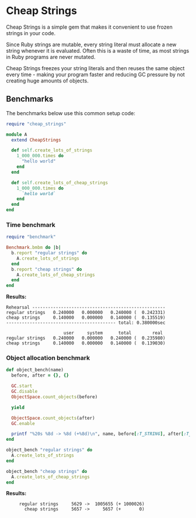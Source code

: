 # Cheap Strings

Cheap Strings is a simple gem that makes it convenient to use frozen strings in your code.

Since Ruby strings are mutable, every string literal must allocate a new string whenever it is evaluated. Often this is a waste of time, as most strings in Ruby programs are never mutated.

Cheap Strings freezes your string literals and then reuses the same object every time - making your program faster and reducing GC pressure by not creating huge amounts of objects.

## Benchmarks

The benchmarks below use this common setup code:

```ruby
require "cheap_strings"

module A
  extend CheapStrings

  def self.create_lots_of_strings
    1_000_000.times do
      "hello world"
    end
  end

  def self.create_lots_of_cheap_strings
    1_000_000.times do
      `hello world`
    end
  end
end
```

### Time benchmark

```ruby
require "benchmark"

Benchmark.bmbm do |b|
  b.report "regular strings" do
    A.create_lots_of_strings
  end
  b.report "cheap strings" do
    A.create_lots_of_cheap_strings
  end
end
```

**Results:**

```
Rehearsal ---------------------------------------------------
regular strings   0.240000   0.000000   0.240000 (  0.242331)
cheap strings     0.140000   0.000000   0.140000 (  0.135519)
------------------------------------------ total: 0.380000sec

                      user     system      total        real
regular strings   0.240000   0.000000   0.240000 (  0.235980)
cheap strings     0.140000   0.000000   0.140000 (  0.139030)
```

### Object allocation benchmark

```ruby
def object_bench(name)
  before, after = {}, {}

  GC.start
  GC.disable
  ObjectSpace.count_objects(before)

  yield

  ObjectSpace.count_objects(after)
  GC.enable

  printf "%20s %8d -> %8d (+%8d)\n", name, before[:T_STRING], after[:T_STRING], after[:T_STRING] - before[:T_STRING]
end

object_bench "regular strings" do
  A.create_lots_of_strings
end

object_bench "cheap strings" do
  A.create_lots_of_cheap_strings
end
```

**Results:**

```
     regular strings     5629 ->  1005655 (+ 1000026)
       cheap strings     5657 ->     5657 (+       0)
```
